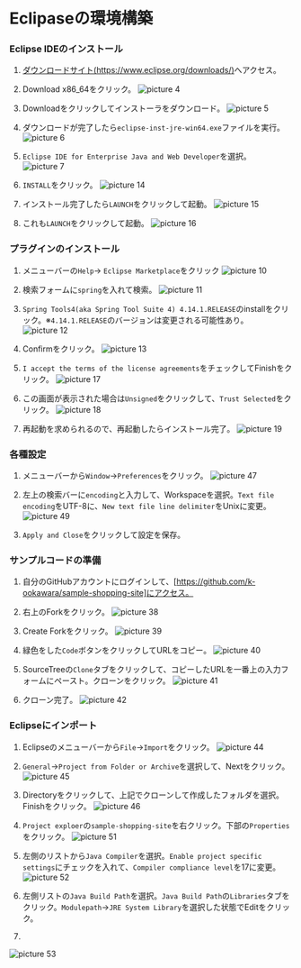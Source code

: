 # Eclipaseの環境構築

### Eclipse IDEのインストール

1. [ダウンロードサイト(https://www.eclipse.org/downloads/)](https://www.eclipse.org/downloads/)へアクセス。
 
1. Download x86_64をクリック。
![picture 4](images/c3a14eaab70e6f5bbcfcf47e1f0fe274208f9d4b1e37d751399d9a40ad572c02.png)  

1. Downloadをクリックしてインストーラをダウンロード。
![picture 5](images/04c96ea27285bcb5f01732b8d4d57bb281248c6e896e14662a4fa92e017e1a8a.png)  

1. ダウンロードが完了したら`eclipse-inst-jre-win64.exe`ファイルを実行。
![picture 6](images/cd5c58a2f231ec70acb6ba47c4ec60ca98d66f9704d6bb8537e7fedf8f184e48.png)  

1. `Eclipse IDE for Enterprise Java and Web Developer`を選択。 
![picture 7](images/6c0924017f20270ea2cf600699ea9bf04f8ed52bea6fb8c97743529ee5e2e094.png)  

1. `INSTALL`をクリック。
![picture 14](images/f444186731d44da1daee0b3d656cbd4010881e381811450f2c339ef22657986b.png)  

1. インストール完了したら`LAUNCH`をクリックして起動。
![picture 15](images/3927c0c103408c766864bcb8780621a4baf65d9a53d20fbffd6e40491f01eb73.png)  

1. これも`LAUNCH`をクリックして起動。
![picture 16](images/9e67cd1e75aa96d571c4a1a9bba099bef535e13f591a28d72ffdd2d97e92e580.png)  

### プラグインのインストール

1. メニューバーの`Help`-> `Eclipse Marketplace`をクリック 
![picture 10](images/5e8b8f55b57e6368a5830c47b157adcc46e64faf2e1975d9cfd7296e4bca12f6.png)  

1. 検索フォームに`spring`を入れて検索。
![picture 11](images/ff8dcb8b89de9750edf955bd255f05abc81b53bfc9210fdfc7267fbba93fbbee.png)  

1. `Spring Tools4(aka Spring Tool Suite 4) 4.14.1.RELEASE`のinstallをクリック。※`4.14.1.RELEASE`のバージョンは変更される可能性あり。
![picture 12](images/f8879a289c9577dd305b9ededbea3d369b2152c7c4f61de597e12da19cfcba8a.png)  

1. Confirmをクリック。
![picture 13](images/de9bbeb47b0726a3dc98324829e35a68773563f865e648d94426d8b2a2c4be23.png)  

1. `I accept the terms of the license agreements`をチェックしてFinishをクリック。
![picture 17](images/ffe38185fcbd01b76d4ca3bc2e30e6323a3bb7bced7cb14321f287d9b3dd017c.png)  

1. この画面が表示された場合は`Unsigned`をクリックして、`Trust Selected`をクリック。
![picture 18](images/926d6309aca44888743428bfea785191681fcbf2b92f78189ec4dd0cd48d1bc1.png)  

1. 再起動を求められるので、再起動したらインストール完了。
![picture 19](images/e8336aa9d9b06a2499e32ca79efcdde40a588ee7eaa5518ce20f2ca123515879.png)  

### 各種設定
1. メニューバーから`Window`->`Preferences`をクリック。
![picture 47](images/6682ea14bb0fca0d35a656f9d9c64fc3ab27e61dd22f361e62183c49a0761fec.png)  

1. 左上の検索バーに`encoding`と入力して、Workspaceを選択。`Text file encoding`をUTF-8に、`New text file line delimiter`をUnixに変更。
![picture 49](images/2c175e7a7b854a8701297d8fc2a6db9be1815963625cf68a93dd887976c1acad.png)  

1. `Apply and Close`をクリックして設定を保存。

### サンプルコードの準備

1. 自分のGitHubアカウントにログインして、[https://github.com/k-ookawara/sample-shopping-site]にアクセス。

1. 右上のForkをクリック。 
![picture 38](images/2d54169217fd548f6f0fae812c319cb32b3a45d128bc56bd44f723f66823e17d.png)  

1. Create Forkをクリック。
![picture 39](images/aff7814f9b80a06728530b82b56c02e7f242be25e567a72e7c7cc5cd465601af.png)  

1. 緑色をした`Code`ボタンをクリックしてURLをコピー。
![picture 40](images/96962a7286fa900af3e3f9cfbdef58e6d24b15b0af7c2c493bc6bfbe1a477db7.png)  

1. SourceTreeの`Clone`タブをクリックして、コピーしたURLを一番上の入力フォームにペースト。クローンをクリック。
![picture 41](images/35ba0e2f8870cfdfb850cc0a648570d7f06cfbbe03a81f35347cbc7b051cb657.png)

1. クローン完了。
![picture 42](images/a07f6e022a999e8ff634adf73dcf7e6ada3f0245d45e8786c895d9f2df4f60d6.png)

### Eclipseにインポート

1. Eclipseのメニューバーから`File`->`Import`をクリック。
![picture 44](images/bda34ccf348a9086ec567ce94376522151d4b5447a14287cd44db5e8a7e5976d.png)  

1. `General`->`Project from Folder or Archive`を選択して、Nextをクリック。
![picture 45](images/fd110917daf9f999eaab285b8ae5c68e20c79b4616618c4d176ea51fe4b4109a.png)  

1. Directoryをクリックして、上記でクローンして作成したフォルダを選択。Finishをクリック。
![picture 46](images/880cfca72773ee3caa7a4d346e566eb94c7eab15ec5d35cff4afccdda54664e3.png)  

1. `Project exploer`の`sample-shopping-site`を右クリック。下部の`Properties`をクリック。
![picture 51](images/06b2fa779c37cffaad11219b3fc012fc00772283b333e81d12cf7c98097952d4.png)  

1. 左側のリストから`Java Compiler`を選択。`Enable project specific settings`にチェックを入れて、`Compiler compliance level`を17に変更。
![picture 52](images/31e7c98c73a43e66775db84c9d28b69dbe31a4c96dbfad2c3024859e633fc58b.png)  

1. 左側リストの`Java Build Path`を選択。`Java Build Path`の`Libraries`タブをクリック。`Modulepath`->`JRE System Library`を選択した状態でEditをクリック。

1. 
![picture 53](images/dace31cff544efc9f287813a35ca6afa415787689733bc1edb6aa876377e08c1.png)  
